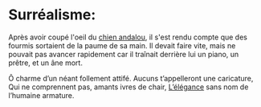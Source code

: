 # Surréalisme:

Après avoir coupé l'oeil du [chien andalou](https://www.youtube.com/watch?v=054OIVlmjUM), 
il s'est rendu compte que des fourmis sortaient de la paume de sa main. 
Il devait faire vite, mais ne pouvait pas avancer rapidement car il traînait derrière lui un piano, un prêtre, et un âne mort.

Ô charme d’un néant follement attifé.
Aucuns t’appelleront une caricature,
Qui ne comprennent pas, amants ivres de chair,
[L’élégance](http://www.ac-nice.fr/docazur/IMG/pdf/les_fleurs_du_mal.pdf) sans nom de l’humaine armature. 
